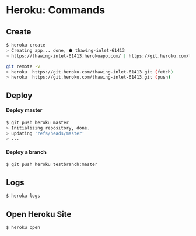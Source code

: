 # Heroku: Commands

## Create

```bash
$ heroku create
> Creating app... done, ⬢ thawing-inlet-61413
> https://thawing-inlet-61413.herokuapp.com/ | https://git.heroku.com/thawing-inlet-61413.git
```

```bash
git remote -v
> heroku  https://git.heroku.com/thawing-inlet-61413.git (fetch)
> heroku  https://git.heroku.com/thawing-inlet-61413.git (push)
```

## Deploy

#### Deploy master

```bash
$ git push heroku master
> Initializing repository, done.
> updating 'refs/heads/master'
> ...
```

#### Deploy a branch

```bash
$ git push heroku testbranch:master
```

## Logs

```bash
$ heroku logs
```

## Open Heroku Site

```bash
$ heroku open
```
